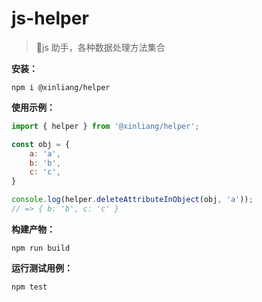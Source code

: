 # js-helper

> 🚀js 助手，各种数据处理方法集合


**安装：**

```shell
npm i @xinliang/helper
```

**使用示例：**

```javascript
import { helper } from '@xinliang/helper';

const obj = {
    a: 'a',
    b: 'b',
    c: 'c',
}

console.log(helper.deleteAttributeInObject(obj, 'a'));
// => { b: 'b', c: 'c' }
```

**构建产物：**
```shell
npm run build
```

**运行测试用例：**
```shell
npm test
```
